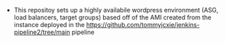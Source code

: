 - This repositoy sets up a highly availabile wordpress environment (ASG, load balancers, target groups) based off of the AMI created from the instance deployed in the https://github.com/tommyjcxie/jenkins-pipeline2/tree/main pipeline

